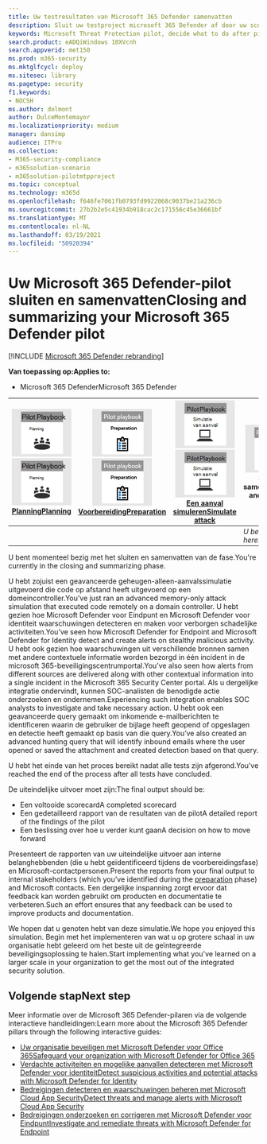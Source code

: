 ```yaml
---
title: Uw testresultaten van Microsoft 365 Defender samenvatten
description: Sluit uw testproject microsoft 365 Defender af door uw scorecard te voltooien, uw rapport te analyseren en te bepalen hoe u verder wilt gaan.
keywords: Microsoft Threat Protection pilot, decide what to do after pilot Microsoft Threat Protection project, what to do after evaluating Microsoft Threat Protection in production, transition from Microsoft Threat Protection pilot to deployment, cyber security, advanced persistent threat, enterprise security, devices, device, identity, users, data, applications, incidents, automated investigation and remediation, advanced hunting
search.product: eADQiWindows 10XVcnh
search.appverid: met150
ms.prod: m365-security
ms.mktglfcycl: deploy
ms.sitesec: library
ms.pagetype: security
f1.keywords:
- NOCSH
ms.author: dolmont
author: DulceMontemayor
ms.localizationpriority: medium
manager: dansimp
audience: ITPro
ms.collection:
- M365-security-compliance
- m365solution-scenario
- m365solution-pilotmtpproject
ms.topic: conceptual
ms.technology: m365d
ms.openlocfilehash: f646fe7061fb0793fd9922068c9037be21a236cb
ms.sourcegitcommit: 27b2b2e5c41934b918cac2c171556c45e36661bf
ms.translationtype: MT
ms.contentlocale: nl-NL
ms.lasthandoff: 03/19/2021
ms.locfileid: "50920394"
---
```

# <a name="closing-and-summarizing-your-microsoft-365-defender-pilot"></a><span data-ttu-id="eeec6-104">Uw Microsoft 365 Defender-pilot sluiten en samenvatten</span><span class="sxs-lookup"><span data-stu-id="eeec6-104">Closing and summarizing your Microsoft 365 Defender pilot</span></span>  

[!INCLUDE [Microsoft 365 Defender rebranding](../includes/microsoft-defender.md)]


<span data-ttu-id="eeec6-105">**Van toepassing op:**</span><span class="sxs-lookup"><span data-stu-id="eeec6-105">**Applies to:**</span></span>
- <span data-ttu-id="eeec6-106">Microsoft 365 Defender</span><span class="sxs-lookup"><span data-stu-id="eeec6-106">Microsoft 365 Defender</span></span>



|<span data-ttu-id="eeec6-107">[![Planning](../../media/phase-diagrams/1-planning.png)](mtp-pilot-plan.md)</span><span class="sxs-lookup"><span data-stu-id="eeec6-107">[![Planning](../../media/phase-diagrams/1-planning.png)](mtp-pilot-plan.md)</span></span><br/>[<span data-ttu-id="eeec6-108">Planning</span><span class="sxs-lookup"><span data-stu-id="eeec6-108">Planning</span></span>](mtp-pilot-plan.md) |<span data-ttu-id="eeec6-109">[![Voorbereiden](../../media/phase-diagrams/2-prepare.png)](prepare-mtpeval.md)</span><span class="sxs-lookup"><span data-stu-id="eeec6-109">[![Prepare](../../media/phase-diagrams/2-prepare.png)](prepare-mtpeval.md)</span></span><br/>[<span data-ttu-id="eeec6-110">Voorbereiding</span><span class="sxs-lookup"><span data-stu-id="eeec6-110">Preparation</span></span>](prepare-mtpeval.md) | <span data-ttu-id="eeec6-111">[![Een aanval simuleren](../../media/phase-diagrams/3-simluate.png)](mtp-pilot-simulate.md)</span><span class="sxs-lookup"><span data-stu-id="eeec6-111">[![Simulate attack](../../media/phase-diagrams/3-simluate.png)](mtp-pilot-simulate.md)</span></span><br/>[<span data-ttu-id="eeec6-112">Een aanval simuleren</span><span class="sxs-lookup"><span data-stu-id="eeec6-112">Simulate attack</span></span>](mtp-pilot-simulate.md) | ![Sluiten en samenvatten](../../media/phase-diagrams/4-summary.png)<br/><span data-ttu-id="eeec6-114">Sluiten en samenvatten</span><span class="sxs-lookup"><span data-stu-id="eeec6-114">Close and summarize</span></span>|
|--|--|--|--|
|| | |<span data-ttu-id="eeec6-115">*U bent er!*</span><span class="sxs-lookup"><span data-stu-id="eeec6-115">*You are here!*</span></span>|


<span data-ttu-id="eeec6-116">U bent momenteel bezig met het sluiten en samenvatten van de fase.</span><span class="sxs-lookup"><span data-stu-id="eeec6-116">You're currently in the closing and summarizing phase.</span></span>

<span data-ttu-id="eeec6-117">U hebt zojuist een geavanceerde geheugen-alleen-aanvalssimulatie uitgevoerd die code op afstand heeft uitgevoerd op een domeincontroller.</span><span class="sxs-lookup"><span data-stu-id="eeec6-117">You’ve just ran an advanced memory-only attack simulation that executed code remotely on a domain controller.</span></span> <span data-ttu-id="eeec6-118">U hebt gezien hoe Microsoft Defender voor Eindpunt en Microsoft Defender voor identiteit waarschuwingen detecteren en maken voor verborgen schadelijke activiteiten.</span><span class="sxs-lookup"><span data-stu-id="eeec6-118">You’ve seen how Microsoft Defender for Endpoint and Microsoft Defender for Identity detect and create alerts on stealthy malicious activity.</span></span> <span data-ttu-id="eeec6-119">U hebt ook gezien hoe waarschuwingen uit verschillende bronnen samen met andere contextuele informatie worden bezorgd in één incident in de microsoft 365-beveiligingscentrumportal.</span><span class="sxs-lookup"><span data-stu-id="eeec6-119">You’ve also seen how alerts from different sources are delivered along with other contextual information into a single incident in the Microsoft 365 Security Center portal.</span></span> <span data-ttu-id="eeec6-120">Als u dergelijke integratie ondervindt, kunnen SOC-analisten de benodigde actie onderzoeken en ondernemen.</span><span class="sxs-lookup"><span data-stu-id="eeec6-120">Experiencing such integration enables SOC analysts to investigate and take necessary action.</span></span> <span data-ttu-id="eeec6-121">U hebt ook een geavanceerde query gemaakt om inkomende e-mailberichten te identificeren waarin de gebruiker de bijlage heeft geopend of opgeslagen en detectie heeft gemaakt op basis van die query.</span><span class="sxs-lookup"><span data-stu-id="eeec6-121">You’ve also created an advanced hunting query that will identify inbound emails where the user opened or saved the attachment and created detection based on that query.</span></span>

<span data-ttu-id="eeec6-122">U hebt het einde van het proces bereikt nadat alle tests zijn afgerond.</span><span class="sxs-lookup"><span data-stu-id="eeec6-122">You’ve reached the end of the process after all tests have concluded.</span></span>

<span data-ttu-id="eeec6-123">De uiteindelijke uitvoer moet zijn:</span><span class="sxs-lookup"><span data-stu-id="eeec6-123">The final output should be:</span></span>

- <span data-ttu-id="eeec6-124">Een voltooide scorecard</span><span class="sxs-lookup"><span data-stu-id="eeec6-124">A completed scorecard</span></span>
- <span data-ttu-id="eeec6-125">Een gedetailleerd rapport van de resultaten van de pilot</span><span class="sxs-lookup"><span data-stu-id="eeec6-125">A detailed report of the findings of the pilot</span></span>
- <span data-ttu-id="eeec6-126">Een beslissing over hoe u verder kunt gaan</span><span class="sxs-lookup"><span data-stu-id="eeec6-126">A decision on how to move forward</span></span>

<span data-ttu-id="eeec6-127">Presenteert de rapporten van uw uiteindelijke uitvoer aan interne [](./prepare-mtpeval.md) belanghebbenden (die u hebt geïdentificeerd tijdens de voorbereidingsfase) en Microsoft-contactpersonen.</span><span class="sxs-lookup"><span data-stu-id="eeec6-127">Present the reports from your final output to internal stakeholders (which you’ve identified during the [preparation](./prepare-mtpeval.md) phase) and Microsoft contacts.</span></span> <span data-ttu-id="eeec6-128">Een dergelijke inspanning zorgt ervoor dat feedback kan worden gebruikt om producten en documentatie te verbeteren.</span><span class="sxs-lookup"><span data-stu-id="eeec6-128">Such an effort ensures that any feedback can be used to improve products and documentation.</span></span>

<span data-ttu-id="eeec6-129">We hopen dat u genoten hebt van deze simulatie.</span><span class="sxs-lookup"><span data-stu-id="eeec6-129">We hope you enjoyed this simulation.</span></span> <span data-ttu-id="eeec6-130">Begin met het implementeren van wat u op grotere schaal in uw organisatie hebt geleerd om het beste uit de geïntegreerde beveiligingsoplossing te halen.</span><span class="sxs-lookup"><span data-stu-id="eeec6-130">Start implementing what you've learned on a larger scale in your organization to get the most out of the integrated security solution.</span></span>

## <a name="next-step"></a><span data-ttu-id="eeec6-131">Volgende stap</span><span class="sxs-lookup"><span data-stu-id="eeec6-131">Next step</span></span>
<span data-ttu-id="eeec6-132">Meer informatie over de Microsoft 365 Defender-pilaren via de volgende interactieve handleidingen:</span><span class="sxs-lookup"><span data-stu-id="eeec6-132">Learn more about the Microsoft 365 Defender pillars through the following interactive guides:</span></span>
- [<span data-ttu-id="eeec6-133">Uw organisatie beveiligen met Microsoft Defender voor Office 365</span><span class="sxs-lookup"><span data-stu-id="eeec6-133">Safeguard your organization with Microsoft Defender for Office 365</span></span>](https://aka.ms/O365ATP-Interactive-Guide)
- [<span data-ttu-id="eeec6-134">Verdachte activiteiten en mogelijke aanvallen detecteren met Microsoft Defender voor identiteit</span><span class="sxs-lookup"><span data-stu-id="eeec6-134">Detect suspicious activities and potential attacks with Microsoft Defender for Identity</span></span>](https://aka.ms/AATP-Interactive-Guide)
- [<span data-ttu-id="eeec6-135">Bedreigingen detecteren en waarschuwingen beheren met Microsoft Cloud App Security</span><span class="sxs-lookup"><span data-stu-id="eeec6-135">Detect threats and manage alerts with Microsoft Cloud App Security</span></span>](https://aka.ms/DetectThreatsAndAlertsMCAS-InteractiveGuide)
- [<span data-ttu-id="eeec6-136">Bedreigingen onderzoeken en corrigeren met Microsoft Defender voor Eindpunt</span><span class="sxs-lookup"><span data-stu-id="eeec6-136">Investigate and remediate threats with Microsoft Defender for Endpoint</span></span>](https://aka.ms/MDATP-IR-Interactive-Guide)
